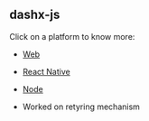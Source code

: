 ## dashx-js

Click on a platform to know more:

- [Web](packages/web/README.md)
- [React Native](packages/react-native/README.md)
- [Node](packages/node/README.md)


- Worked on retyring mechanism
